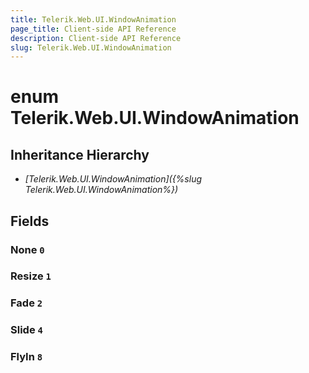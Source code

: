 ```yaml
---
title: Telerik.Web.UI.WindowAnimation
page_title: Client-side API Reference
description: Client-side API Reference
slug: Telerik.Web.UI.WindowAnimation
---
```


# enum Telerik.Web.UI.WindowAnimation

## Inheritance Hierarchy

* *[Telerik.Web.UI.WindowAnimation]({%slug Telerik.Web.UI.WindowAnimation%})*

## Fields

### None `0`

### Resize `1`

### Fade `2`

### Slide `4`

### FlyIn `8`


